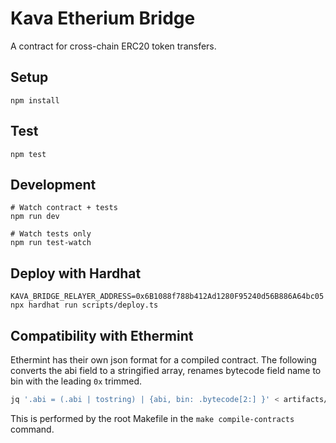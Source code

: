 # Kava Etherium Bridge

A contract for cross-chain ERC20 token transfers.

## Setup

```
npm install
```

## Test

```
npm test
```

## Development

```
# Watch contract + tests
npm run dev

# Watch tests only
npm run test-watch
```

## Deploy with Hardhat

```
KAVA_BRIDGE_RELAYER_ADDRESS=0x6B1088f788b412Ad1280F95240d56B886A64bc05 npx hardhat run scripts/deploy.ts
```

## Compatibility with Ethermint

Ethermint has their own json format for a compiled contract. The following
converts the abi field to a stringified array, renames bytecode field name to
bin with the leading `0x` trimmed.

```bash
jq '.abi = (.abi | tostring) | {abi, bin: .bytecode[2:] }' < artifacts/contracts/ERC20MintableBurnable.sol/ERC20MintableBurnable.json > ethermint_json/ERC20MintableBurnable.json
```

This is performed by the root Makefile in the `make compile-contracts` command.
